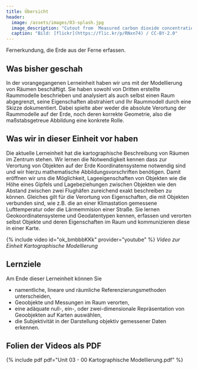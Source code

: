 ```yaml
---
title: Übersicht
header:
  image: /assets/images/03-splash.jpg
  image_description: "Cutout from  Measured carbon dioxide concentrations in Vancouver"
  caption: "Bild: [flickr](https://flic.kr/p/RNxn74) / CC-BY-2.0"
---
```




Fernerkundung, die Erde aus der Ferne erfassen.

<!--more-->

## Was bisher geschah

In der vorangegangenen Lerneinheit haben wir uns mit der Modellierung von Räumen beschäftigt. Sie haben sowohl von Dritten erstellte Raummodelle beschrieben und analysiert als auch selbst einen Raum abgegrenzt, seine Eigenschaften abstrahiert und Ihr Raummodell durch eine Skizze dokumentiert. Dabei spielte aber weder die absolute Verortung der Raummodelle auf der Erde, noch deren korrekte Geometrie, also die maßstabsgetreue Abbildung eine konkrete Rolle.


## Was wir in dieser Einheit vor haben

Die aktuelle Lerneinheit hat die kartographische  Beschreibung von Räumen im Zentrum stehen. Wir lernen die Notwendigkeit kennen dass zur Verortung von Objekten auf der Erde Koordinatensysteme notwendig sind und wir hierzu mathematische Abbildungsvorschriften benötigen. Damit eröffnen wir uns die Möglichkeit, Lageeigenschaften von Objekten wie die Höhe eines Gipfels und Lagebeziehungen zwischen Objekten wie den Abstand zwischen zwei Flughäfen zureichend exakt beschreiben zu können. Gleiches gilt für die Verortung von Eigenschaften, die mit Objekten verbunden sind, wie z.B. die an einer Klimastation gemessene Lufttemperatur oder die Lärmemmision einer Straße. Sie lernen Geokoordinatensysteme und Geodatentypen kennen, erfassen und verorten selbst Objekte und deren Eigenschaften im Raum und kommunizieren diese in einer Karte.

{% include video id="ok_bmbbbKKk" provider="youtube" %}
*Video zur Einheit Kartographische Modellierung*

## Lernziele

Am Ende dieser Lerneinheit können Sie

* namentliche, lineare und räumliche Referenzierungsmethoden unterscheiden,
* Geoobjekte und Messungen im Raum verorten,
* eine adäquate null-, ein-, oder zwei-dimensionale Repräsentation von Geoobjekten auf Karten auswählen,
* die Subjektivität in der Darstellung objektiv gemessener Daten erkennen.

## Folien der Videos als PDF
{% include pdf pdf="Unit 03 - 00 Kartographische Modellierung.pdf" %}
